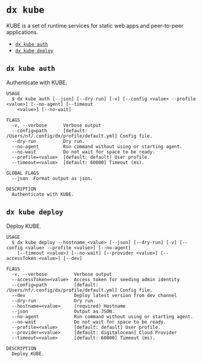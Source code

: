 `dx kube`
=========

KUBE is a set of runtime services for static web apps and peer-to-peer applications.

* [`dx kube auth`](#dx-kube-auth)
* [`dx kube deploy`](#dx-kube-deploy)

## `dx kube auth`

Authenticate with KUBE.

```
USAGE
  $ dx kube auth [--json] [--dry-run] [-v] [--config <value> --profile <value>] [--no-agent] [--timeout
    <value>] [--no-wait]

FLAGS
  -v, --verbose      Verbose output
  --config=path      [default: /Users/nf/.config/dx/profile/default.yml] Config file.
  --dry-run          Dry run.
  --no-agent         Run command without using or starting agent.
  --no-wait          Do not wait for space to be ready.
  --profile=<value>  [default: default] User profile.
  --timeout=<value>  [default: 60000] Timeout (ms).

GLOBAL FLAGS
  --json  Format output as json.

DESCRIPTION
  Authenticate with KUBE.
```

## `dx kube deploy`

Deploy KUBE.

```
USAGE
  $ dx kube deploy --hostname <value> [--json] [--dry-run] [-v] [--config <value> --profile <value>] [--no-agent]
    [--timeout <value>] [--no-wait] [--provider <value>] [--accessToken <value>] [--dev]

FLAGS
  -v, --verbose          Verbose output
  --accessToken=<value>  Access token for seeding admin identity
  --config=path          [default: /Users/nf/.config/dx/profile/default.yml] Config file.
  --dev                  Deploy latest version from dev channel
  --dry-run              Dry run.
  --hostname=<value>     (required) Hostname
  --json                 Output as JSON.
  --no-agent             Run command without using or starting agent.
  --no-wait              Do not wait for space to be ready.
  --profile=<value>      [default: default] User profile.
  --provider=<value>     [default: digitalocean] Cloud Provider
  --timeout=<value>      [default: 60000] Timeout (ms).

DESCRIPTION
  Deploy KUBE.
```
